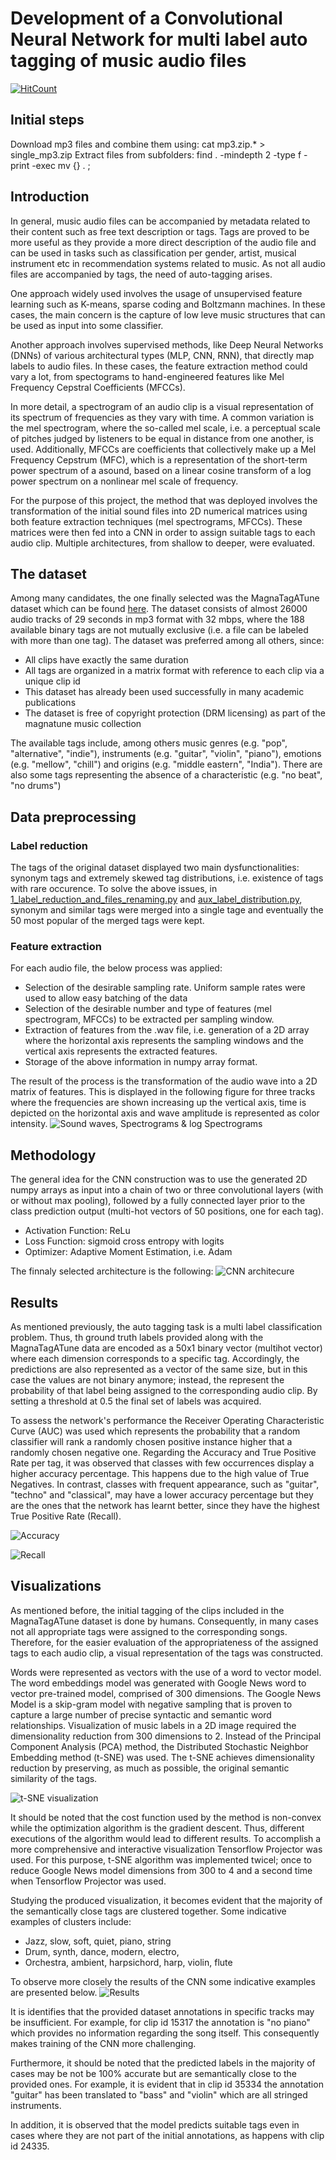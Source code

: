 # Development of a Convolutional Neural Network for multi label auto tagging of music audio files
[![HitCount](http://hits.dwyl.com/emarkou/Audio-auto-tagging.svg)](http://hits.dwyl.com/emarkou/Audio-auto-tagging)

## Initial steps
Download mp3 files and combine them using: cat mp3.zip.* > single_mp3.zip
Extract files from subfolders: find . -mindepth 2 -type f -print -exec mv {} . \;

## Introduction 

In general, music audio files can be accompanied by metadata related to their content such as free text description or tags. Tags are proved to be more useful as they provide a more direct description of the audio file and can be used in tasks such as classification per gender, artist, musical instrument etc in recommendation systems related to music. As not all audio files are accompanied by tags, the need of auto-tagging arises.

One approach widely used involves the usage of unsupervised feature learning such as K-means, sparse coding and Boltzmann machines. In these cases, the main concern is the capture of low leve music structures that can be used as input into some classifier. 

Another approach involves supervised methods, like Deep Neural Networks (DNNs) of various architectural types (MLP, CNN, RNN), that directly map labels to audio files. In these cases, the feature extraction method could vary a lot, from spectograms to hand-engineered features like Mel Frequency Cepstral Coefficients (MFCCs).

In more detail, a spectrogram of an audio clip is a visual representation of its spectrum of frequencies as they vary with time. A common variation is the mel spectrogram, where the so-called mel scale, i.e. a perceptual scale of pitches judged by listeners to be equal in distance from one another, is used. Additionally, MFCCs are coefficients that collectively make up a Mel Frequency Cepstrum (MFC), which is a representation of the short-term power spectrum of a asound, based on a linear cosine transform of a log power spectrum on a nonlinear mel scale of frequency. 

For the purpose of this project, the method that was deployed involves the transformation of the initial sound files into 2D numerical matrices using both feature extraction techniques (mel spectrograms, MFCCs). These matrices were then fed into  a CNN in order to assign suitable tags to each audio clip. Multiple architectures, from shallow to deeper, were evaluated. 

## The dataset 
Among many candidates, the one finally selected was the MagnaTagATune dataset which can be found [here](http://mirg.city.ac.uk/codeapps/the-magnatagatune-dataset). The dataset consists of almost 26000 audio tracks of 29 seconds in mp3 format with 32 mbps, where the 188 available binary tags are not mutually exclusive (i.e. a file can be labeled with more than one tag). The dataset was preferred among all others, since:

- All clips have exactly the same duration 
- All tags are organized in a matrix format with reference to each clip via a unique clip id
- This dataset has already been used successfully in many academic publications
- The dataset is free of copyright protection (DRM licensing) as part of the magnatune music collection

The available tags include, among others music genres (e.g. "pop", "alternative", "indie"), instruments (e.g. "guitar", "violin", "piano"), emotions (e.g. "mellow", "chill") and origins (e.g. "middle eastern", "India"). There are also some tags representing the absence of a characteristic (e.g. "no beat", "no drums")

## Data preprocessing 
### Label reduction
The tags of the original dataset displayed two main dysfunctionalities: synonym tags and extremely skewed tag distributions, i.e. existence of tags with rare occurence. To solve the above issues, in [1_label_reduction_and_files_renaming.py](converters.py) and [aux_label_distribution.py](aux_label_distribution.py), synonym and similar tags were merged into a single tage and eventually the 50 most popular of the merged tags were kept. 

### Feature extraction
For each audio file, the below process was applied:
- Selection of the desirable sampling rate. Uniform sample rates were used to allow easy  batching of the data 
- Selection of the desirable number and type of features (mel spectrogram, MFCCs) to be extracted per sampling window. 
- Extraction of features from the .wav file, i.e. generation of a 2D array where the horizontal axis represents the sampling windows and the vertical axis represents the extracted features. 
- Storage of the above information in numpy array format.

The result of the process is the transformation of the audio wave into a 2D matrix of features. This is displayed in the following figure for three tracks where the frequencies are shown increasing up the vertical axis, time is depicted on the horizontal axis and wave amplitude is represented as color intensity. 
![Sound waves, Spectrograms & log Spectrograms](images/waves_spectro_logspectro.png)

## Methodology
The general idea for the CNN construction was to use the generated 2D numpy arrays as input into a chain of two or three convolutional layers (with or without max pooling), followed by a fully connected layer prior to the class prediction output (multi-hot vectors of 50 positions, one for each tag).

- Activation Function: ReLu
- Loss Function: sigmoid cross entropy with logits
- Optimizer: Adaptive Moment Estimation, i.e. Adam

The finnaly selected architecture is the following:
![CNN architecure](images/CNN_architecture.png)


## Results
As mentioned previously, the auto tagging task is a multi label classification problem. Thus, th ground truth labels provided along with the MagnaTagATune data are encoded as a 50x1 binary vector (multihot vector) where each dimension corresponds to a specific tag. Accordingly, the predictions are also represented as a vector of the same size, but in this case the values are not binary anymore; instead, the represent the probability of that label being assigned to the corresponding audio clip. 
By setting a threshold at 0.5 the final set of labels was acquired.

To assess the network's performance the Receiver Operating Characteristic Curve (AUC) was used which represents the probability that a random classifier will rank a randomly chosen positive instance higher that a randomly chosen negative one. Regarding the Accuracy and True Positive Rate per tag, it was observed that classes with few occurrences display a higher accuracy percentage. This happens due to the high value of True Negatives. In contrast, classes with frequent appearance, such as "guitar", "techno" and "classical", may have a lower accuracy percentage but they are the ones that the network has learnt better, since they have the highest True Positive Rate (Recall).

![Accuracy](images/accuracy.png)

![Recall](images/Recall.png)


## Visualizations
As mentioned before, the initial tagging of the clips included in the MagnaTagATune dataset is done by humans. Consequently, in many cases not all appropriate tags were assigned to the corresponding songs. Therefore, for the easier evaluation of the appropriateness of the assigned tags to each audio clip, a visual representation of the tags was constructed. 

Words were represented as vectors with the use of a word to vector model. The word embeddings model was generated with Google News word to vector pre-trained model, comprised of 300 dimensions. The Google News Model is a skip-gram model with negative sampling that is proven to capture a large number of precise syntactic and semantic word relationships. Visualization of music labels in a 2D image required the dimensionality reduction from 300 dimensions to 2. Instead of the Principal Component Analysis (PCA) method, the Distributed Stochastic Neighbor Embedding method (t-SNE) was used. The t-SNE achieves dimensionality reduction by preserving, as much as possible, the original semantic similarity of the tags. 

![t-SNE visualization](images/t_SNE.png)


It should be noted that the cost function used by the method is non-convex while the optimization algorithm is the gradient descent. Thus, different executions of the algorithm would lead to different results. To accomplish a more comprehensive and interactive visualization Tensorflow Projector was used. For this purpose, t-SNE algorithm was implemented twicel; once to reduce Google News model dimensions from 300 to 4 and a second time when Tensorflow Projector was used. 

Studying the produced visualization, it becomes evident that the majority of the semantically close tags are clustered together. Some indicative examples of clusters include: 

- Jazz, slow, soft, quiet, piano, string
- Drum, synth, dance, modern, electro, 
- Orchestra, ambient, harpsichord, harp, violin, flute

To observe more closely the results of the CNN some indicative examples are presented below.
![Results](images/results.png)

It is identifies that the provided dataset annotations in specific tracks may be insufficient. For example, for clip id 15317 the annotation is "no piano" which provides no information regarding the song itself. This consequently makes training of the CNN more challenging. 

Furthermore, it should be noted that the predicted labels in the majority of cases may be not be 100% accurate but are semantically close to the provided ones. For example, it is evident that in clip id 35334 the annotation "guitar" has been translated to "bass" and "violin" which are all stringed instruments. 

In addition, it is observed that the model predicts suitable tags even in cases where they are not part of the initial annotations, as happens with clip id 24335. 
